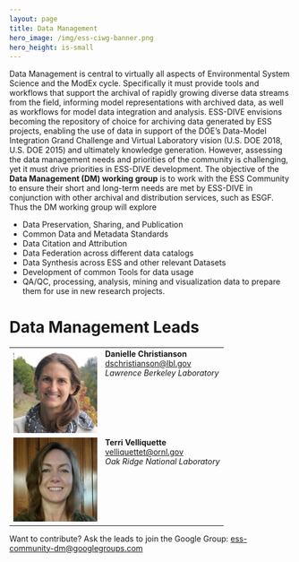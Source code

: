 ```yaml
---
layout: page
title: Data Management
hero_image: /img/ess-ciwg-banner.png
hero_height: is-small
---
```


Data Management is central to virtually all aspects of Environmental
System Science and the ModEx cycle. Specifically it must provide tools
and workflows that support the archival of rapidly growing diverse
data streams from the field, informing model representations with
archived data, as well as workflows for model data integration and
analysis.  ESS-DIVE envisions becoming the repository of choice for
archiving data generated by ESS projects, enabling the use of data in
support of the DOE’s Data-Model Integration Grand Challenge and
Virtual Laboratory vision (U.S. DOE 2018, U.S. DOE 2015) and
ultimately knowledge generation.  However, assessing the data
management needs and priorities of the community is challenging, yet
it must drive priorities in ESS-DIVE development.  The objective of
the **Data Management (DM) working group** is to work with the ESS
Community to ensure their short and long-term needs are met by
ESS-DIVE in conjunction with other archival and distribution services,
such as ESGF.  Thus the DM working group will explore

  * Data Preservation, Sharing, and Publication
  * Common Data and Metadata Standards
  * Data Citation and Attribution
  * Data Federation across different data catalogs
  * Data Synthesis across ESS and other relevant Datasets
  * Development of common Tools for data usage 
  * QA/QC, processing, analysis, mining and visualization data to prepare them for use in new research projects.

# Data Management Leads

<table>
<tbody>
<tr>
<td><img class="alignleft" src="/img/people/christianson.jpeg" alt="Danielle Christianson" width="150" height="150"></td>
<td valign="top"><strong>Danielle Christianson</strong><br />
<a href = "mailto: dschristianson@lbl.gov">dschristianson@lbl.gov</a><br />
<em>Lawrence Berkeley Laboratory</em></td>
</tr>
<tr>
<td><img class="alignleft" src="/img/people/velliquette.jpeg" alt="Terri Velliquette" width="150" height="150"></td>
<td valign="top"><strong>Terri Velliquette</strong><br />
<a href = "mailto: velliquettet@ornl.gov">velliquettet@ornl.gov</a><br />
<em>Oak Ridge National Laboratory</em></td>
</tr>
</tbody>
</table>

Want to contribute? Ask the leads to join the Google Group: ess-community-dm@googlegroups.com
